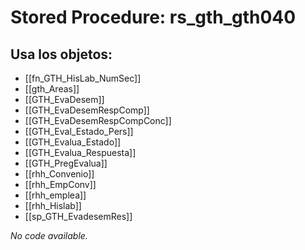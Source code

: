 # Stored Procedure: rs_gth_gth040

## Usa los objetos:
- [[fn_GTH_HisLab_NumSec]]
- [[gth_Areas]]
- [[GTH_EvaDesem]]
- [[GTH_EvaDesemRespComp]]
- [[GTH_EvaDesemRespCompConc]]
- [[GTH_Eval_Estado_Pers]]
- [[GTH_Evalua_Estado]]
- [[GTH_Evalua_Respuesta]]
- [[GTH_PregEvalua]]
- [[rhh_Convenio]]
- [[rhh_EmpConv]]
- [[rhh_emplea]]
- [[rhh_Hislab]]
- [[sp_GTH_EvadesemRes]]

*No code available.*
